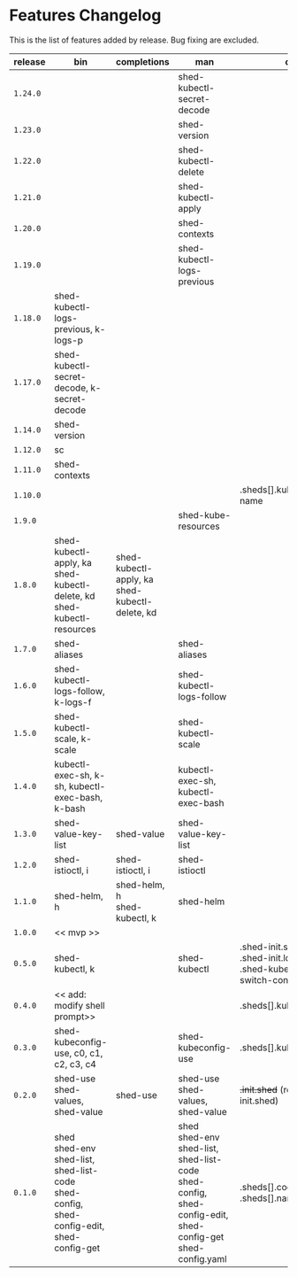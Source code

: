 # Features Changelog

This is the list of features added by release. Bug fixing are excluded.

| release | bin                                                                                             | completions                                       | man                                                                                                                 | config.yaml                                                                                      |
| ------- | ----------------------------------------------------------------------------------------------- | ------------------------------------------------- | ------------------------------------------------------------------------------------------------------------------- | ------------------------------------------------------------------------------------------------ |
| `1.24.0`|                                                                                                 |                                                   | shed-kubectl-secret-decode                                                                                          |                                                                                                  |
| `1.23.0`|                                                                                                 |                                                   | shed-version                                                                                                        |                                                                                                  |
| `1.22.0`|                                                                                                 |                                                   | shed-kubectl-delete                                                                                                 |                                                                                                  |
| `1.21.0`|                                                                                                 |                                                   | shed-kubectl-apply                                                                                                  |                                                                                                  |
| `1.20.0`|                                                                                                 |                                                   | shed-contexts                                                                                                       |                                                                                                  |
| `1.19.0`|                                                                                                 |                                                   | shed-kubectl-logs-previous                                                                                          |                                                                                                  |
| `1.18.0`| shed-kubectl-logs-previous, k-logs-p                                                            |                                                   |                                                                                                                     |                                                                                                  |
| `1.17.0`| shed-kubectl-secret-decode, k-secret-decode                                                     |                                                   |                                                                                                                     |                                                                                                  |
| `1.14.0`| shed-version                                                                                    |                                                   |                                                                                                                     |                                                                                                  |
| `1.12.0`| sc                                                                                              |                                                   |                                                                                                                     |                                                                                                  |
| `1.11.0`| shed-contexts                                                                                   |                                                   |                                                                                                                     |                                                                                                  |
| `1.10.0`|                                                                                                 |                                                   |                                                                                                                     | .sheds[].kubeconfig[].prompt-name                                                                |
| `1.9.0` |                                                                                                 |                                                   | shed-kube-resources                                                                                                 |                                                                                                  |
| `1.8.0` | shed-kubectl-apply, ka<br>shed-kubectl-delete, kd<br>shed-kubectl-resources                     | shed-kubectl-apply, ka<br>shed-kubectl-delete, kd |                                                                                                                     |                                                                                                  |
| `1.7.0` | shed-aliases                                                                                    |                                                   | shed-aliases                                                                                                        |                                                                                                  |
| `1.6.0` | shed-kubectl-logs-follow, k-logs-f                                                              |                                                   | shed-kubectl-logs-follow                                                                                            |                                                                                                  |
| `1.5.0` | shed-kubectl-scale, k-scale                                                                     |                                                   | shed-kubectl-scale                                                                                                  |                                                                                                  |
| `1.4.0` | kubectl-exec-sh, k-sh, kubectl-exec-bash, k-bash                                                |                                                   | kubectl-exec-sh, kubectl-exec-bash                                                                                  |                                                                                                  |
| `1.3.0` | shed-value-key-list                                                                             | shed-value                                        | shed-value-key-list                                                                                                 |                                                                                                  |
| `1.2.0` | shed-istioctl, i                                                                                | shed-istioctl, i                                  | shed-istioctl                                                                                                       |                                                                                                  |
| `1.1.0` | shed-helm, h                                                                                    | shed-helm, h<br>shed-kubectl, k                   | shed-helm                                                                                                           |                                                                                                  |
| `1.0.0` | << mvp >>                                                                                       |                                                   |                                                                                                                     |                                                                                                  |
| `0.5.0` | shed-kubectl, k                                                                                 |                                                   | shed-kubectl                                                                                                        | .shed-init.shed<br>.shed-init.load-kubectl-config<br>.shed-kubeconfig-use.kubectl-switch-context |
| `0.4.0` | << add: modify shell prompt>>                                                                   |                                                   |                                                                                                                     | .sheds[].kubeconfig[].namespace                                                                  |
| `0.3.0` | shed-kubeconfig-use, c0, c1, c2, c3, c4                                                         |                                                   | shed-kubeconfig-use                                                                                                 | .sheds[].kubeconfig[].context                                                                    |
| `0.2.0` | shed-use<br>shed-values, shed-value                                                             | shed-use                                          | shed-use<br>shed-values, shed-value                                                                                 | ~~.init.shed~~ (replaced with .shed-init.shed)                                                   |
| `0.1.0` | shed<br>shed-env<br>shed-list, shed-list-code<br>shed-config, shed-config-edit, shed-config-get |                                                   | shed<br>shed-env<br>shed-list, shed-list-code<br>shed-config, shed-config-edit, shed-config-get<br>shed-config.yaml | .sheds[].code<br>.sheds[].name                                                                   |
